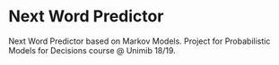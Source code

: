 # Next Word Predictor
Next Word Predictor based on Markov Models. Project for Probabilistic Models for Decisions course @ Unimib 18/19.
